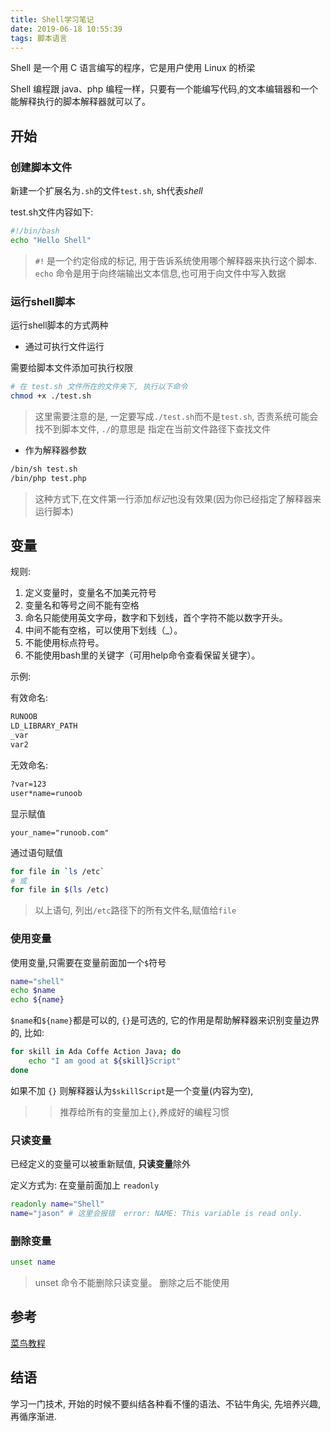 ```yaml
---
title: Shell学习笔记
date: 2019-06-18 10:55:39
tags: 脚本语言
---
```


Shell 是一个用 C 语言编写的程序，它是用户使用 Linux 的桥梁

Shell 编程跟 java、php 编程一样，只要有一个能编写代码¸的文本编辑器和一个能解释执行的脚本解释器就可以了。

## 开始

### 创建脚本文件

新建一个扩展名为`.sh`的文件`test.sh`, sh代表*shell*

test.sh文件内容如下:

```sh
#!/bin/bash
echo "Hello Shell"
```

> `#!` 是一个约定俗成的标记, 用于告诉系统使用哪个解释器来执行这个脚本.  
> `echo` 命令是用于向终端输出文本信息,也可用于向文件中写入数据

### 运行shell脚本

运行shell脚本的方式两种

+ 通过可执行文件运行

需要给脚本文件添加可执行权限

```sh
# 在 test.sh 文件所在的文件夹下, 执行以下命令
chmod +x ./test.sh
```

> 这里需要注意的是, 一定要写成`./test.sh`而不是`test.sh`, 否责系统可能会找不到脚本文件, `./`的意思是 指定在当前文件路径下查找文件

+ 作为解释器参数

```sh
/bin/sh test.sh
/bin/php test.php
```

> 这种方式下,在文件第一行添加*标记*也没有效果(因为你已经指定了解释器来运行脚本)

## 变量

规则:

1. 定义变量时，变量名不加美元符号
2. 变量名和等号之间不能有空格
3. 命名只能使用英文字母，数字和下划线，首个字符不能以数字开头。
4. 中间不能有空格，可以使用下划线（_）。
5. 不能使用标点符号。
6. 不能使用bash里的关键字（可用help命令查看保留关键字）。

示例:

有效命名:

```sh
RUNOOB
LD_LIBRARY_PATH
_var
var2
```

无效命名:

```sh
?var=123
user*name=runoob
```

显示赋值

`your_name="runoob.com"`

通过语句赋值

```sh
for file in `ls /etc`
# 或
for file in $(ls /etc)
```

> 以上语句, 列出`/etc`路径下的所有文件名,赋值给`file`

### 使用变量

使用变量,只需要在变量前面加一个`$`符号

```sh
name="shell"
echo $name
echo ${name}
```

`$name`和`${name}`都是可以的, `{}`是可选的, 它的作用是帮助解释器来识别变量边界的, 比如:

```sh
for skill in Ada Coffe Action Java; do
    echo "I am good at ${skill}Script"
done
```

如果不加 `{}` 则解释器认为`$skillScript`是一个变量(内容为空),

>> 推荐给所有的变量加上`{}`,养成好的编程习惯

### 只读变量

已经定义的变量可以被重新赋值, **只读变量**除外

定义方式为: 在变量前面加上 `readonly`

```sh
readonly name="Shell"
name="jason" # 这里会报错  error: NAME: This variable is read only.
```

### 删除变量

```sh
unset name
```

> unset 命令不能删除只读变量。 删除之后不能使用

## 参考

[菜鸟教程](https://www.runoob.com/linux/linux-shell.html "Linux Shell教程")

## 结语

学习一门技术, 开始的时候不要纠结各种看不懂的语法、不钻牛角尖, 先培养兴趣, 再循序渐进.
